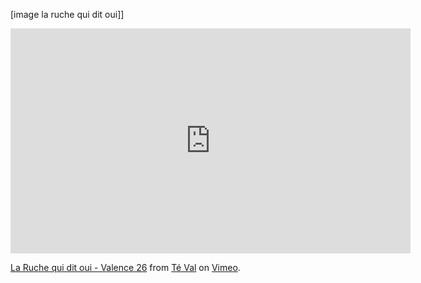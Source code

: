 [image la ruche qui dit oui]]

<iframe src="https://player.vimeo.com/video/90647609" width="640" height="360" frameborder="0" webkitallowfullscreen mozallowfullscreen allowfullscreen></iframe>
<p><a href="https://vimeo.com/90647609">La Ruche qui dit oui  - Valence 26</a> from <a href="https://vimeo.com/user19540477">T&eacute; Val</a> on <a href="https://vimeo.com">Vimeo</a>.</p>
